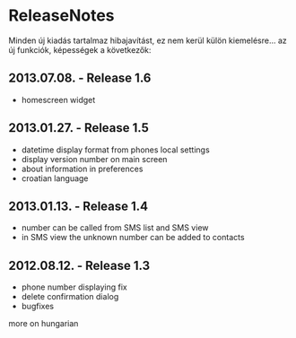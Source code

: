 # ReleaseNotes #

Minden új kiadás tartalmaz hibajavítást, ez nem kerül külön kiemelésre... az új funkciók, képességek a következők:
## 2013.07.08. - Release 1.6 ##
  * homescreen widget
## 2013.01.27. - Release 1.5 ##
  * datetime display format from phones local settings
  * display version number on main screen
  * about information in preferences
  * croatian language
## 2013.01.13. - Release 1.4 ##
  * number can be called from SMS list and SMS view
  * in SMS view the unknown number can be added to contacts
## 2012.08.12. - Release 1.3 ##
  * phone number displaying fix
  * delete confirmation dialog
  * bugfixes

more on hungarian